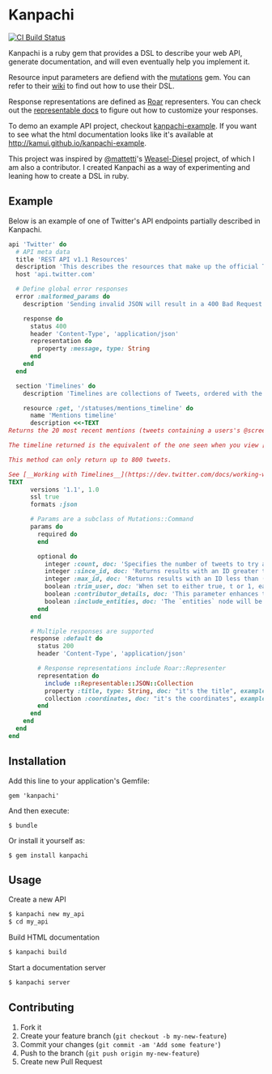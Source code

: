 # Kanpachi

[![CI Build Status](https://secure.travis-ci.org/kamui/kanpachi.png?branch=master)](http://travis-ci.org/kamui/kanpachi)

Kanpachi is a ruby gem that provides a DSL to describe your web API, generate documentation, and will even eventually
help you implement it.

Resource input parameters are defiend with the [mutations](https://github.com/cypriss/mutations) gem. You can refer to
their [wiki](https://github.com/cypriss/mutations/wiki/Filtering-Input) to find out how to use their DSL.

Response representations are defined as [Roar](https://github.com/apotonick/roar) representers. You can check out the
[representable docs](https://github.com/apotonick/representable) to figure out how to customize your responses.

To demo an example API project, checkout [kanpachi-example](https://github.com/kamui/kanpachi-example). If you want to see what the html documentation looks like it's available at <http://kamui.github.io/kanpachi-example>.

This project was inspired by [@mattetti](https://github.com/mattetti/)'s [Weasel-Diesel](https://github.com/mattetti/Weasel-Diesel) project, of which I am also a contributor. I created Kanpachi as a way of experimenting and leaning how to create a DSL in ruby.

## Example

Below is an example of one of Twitter's API endpoints partially described in Kanpachi.

```ruby
api 'Twitter' do
  # API meta data
  title 'REST API v1.1 Resources'
  description 'This describes the resources that make up the official Twitter API v1.1'
  host 'api.twitter.com'

  # Define global error responses
  error :malformed_params do
    description 'Sending invalid JSON will result in a 400 Bad Request response.'

    response do
      status 400
      header 'Content-Type', 'application/json'
      representation do
        property :message, type: String
      end
    end
  end

  section 'Timelines' do
    description 'Timelines are collections of Tweets, ordered with the most recent first.'

    resource :get, '/statuses/mentions_timeline' do
      name 'Mentions timeline'
      description <<-TEXT
Returns the 20 most recent mentions (tweets containing a users's @screen_name) for the authenticating user.

The timeline returned is the equivalent of the one seen when you view [your mentions](https://twitter.com/mentions) on twitter.com.

This method can only return up to 800 tweets.

See [__Working with Timelines__](https://dev.twitter.com/docs/working-with-timelines) for instructions on traversing timelines.
TEXT
      versions '1.1', 1.0
      ssl true
      formats :json

      # Params are a subclass of Mutations::Command
      params do
        required do
        end

        optional do
          integer :count, doc: 'Specifies the number of tweets to try and retrieve, up to a maximum of 200. The value of count is best thought of as a limit to the number of tweets to return because suspended or deleted content is removed after the count has been applied. We include retweets in the count, even if `include_rts` is not supplied. It is recommended you always send `include_rts=1` when using this API method.'
          integer :since_id, doc: 'Returns results with an ID greater than (that is, more recent than) the specified ID. There are limits to the number of Tweets which can be accessed through the API. If the limit of Tweets has occured since the since_id, the since_id will be forced to the oldest ID available.', example: 12345
          integer :max_id, doc: 'Returns results with an ID less than (that is, older than) or equal to the specified ID.', example: 54321
          boolean :trim_user, doc: 'When set to either true, t or 1, each tweet returned in a timeline will include a user object including only the status authors numerical ID. Omit this parameter to receive the complete user object.', example: true
          boolean :contributor_details, doc: 'This parameter enhances the contributors element of the status response to include the screen_name of the contributor. By default only the user_id of the contributor is included.', example: true
          boolean :include_entities, doc: 'The `entities` node will be disincluded when set to false.', example: false
        end
      end

      # Multiple responses are supported
      response :default do
        status 200
        header 'Content-Type', 'application/json'

        # Response representations include Roar::Representer
        representation do
          include ::Representable::JSON::Collection
          property :title, type: String, doc: "it's the title", example: 'The Title'
          collection :coordinates, doc: "it's the coordinates", example: [100.4, 45.1]
        end
      end
    end
  end
end
```

## Installation

Add this line to your application's Gemfile:

    gem 'kanpachi'

And then execute:

    $ bundle

Or install it yourself as:

    $ gem install kanpachi

## Usage

Create a new API

```bash
$ kanpachi new my_api
$ cd my_api
```

Build HTML documentation

```bash
$ kanpachi build
```

Start a documentation server

```bash
$ kanpachi server
```

## Contributing

1. Fork it
2. Create your feature branch (`git checkout -b my-new-feature`)
3. Commit your changes (`git commit -am 'Add some feature'`)
4. Push to the branch (`git push origin my-new-feature`)
5. Create new Pull Request
